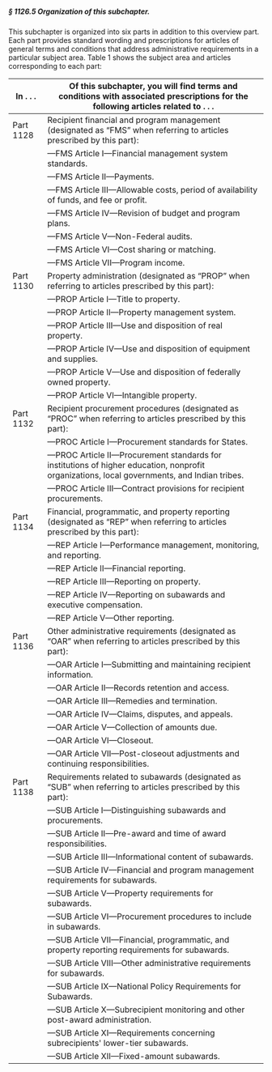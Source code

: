 ##### § 1126.5 Organization of this subchapter. #####

This subchapter is organized into six parts in addition to this overview part. Each part provides standard wording and prescriptions for articles of general terms and conditions that address administrative requirements in a particular subject area. Table 1 shows the subject area and articles corresponding to each part:

|In . . . |     Of this subchapter, you will find terms and conditions with associated prescriptions for the following articles related to . . .      |
|---------|-------------------------------------------------------------------------------------------------------------------------------------------|
|Part 1128|           Recipient financial and program management (designated as “FMS” when referring to articles prescribed by this part):            |
|         |                                           —FMS Article I—Financial management system standards.                                           |
|         |                                                         —FMS Article II—Payments.                                                         |
|         |                           —FMS Article III—Allowable costs, period of availability of funds, and fee or profit.                           |
|         |                                           —FMS Article IV—Revision of budget and program plans.                                           |
|         |                                                    —FMS Article V—Non-Federal audits.                                                     |
|         |                                                 —FMS Article VI—Cost sharing or matching.                                                 |
|         |                                                     —FMS Article VII—Program income.                                                      |
|Part 1130|                    Property administration (designated as “PROP” when referring to articles prescribed by this part):                     |
|         |                                                    —PROP Article I—Title to property.                                                     |
|         |                                               —PROP Article II—Property management system.                                                |
|         |                                          —PROP Article III—Use and disposition of real property.                                          |
|         |                                      —PROP Article IV—Use and disposition of equipment and supplies.                                      |
|         |                                     —PROP Article V—Use and disposition of federally owned property.                                      |
|         |                                                   —PROP Article VI—Intangible property.                                                   |
|Part 1132|                Recipient procurement procedures (designated as “PROC” when referring to articles prescribed by this part):                |
|         |                                             —PROC Article I—Procurement standards for States.                                             |
|         |—PROC Article II—Procurement standards for institutions of higher education, nonprofit organizations, local governments, and Indian tribes.|
|         |                                     —PROC Article III—Contract provisions for recipient procurements.                                     |
|Part 1134|         Financial, programmatic, and property reporting (designated as “REP” when referring to articles prescribed by this part):         |
|         |                                     —REP Article I—Performance management, monitoring, and reporting.                                     |
|         |                                                   —REP Article II—Financial reporting.                                                    |
|         |                                                  —REP Article III—Reporting on property.                                                  |
|         |                                    —REP Article IV—Reporting on subawards and executive compensation.                                     |
|         |                                                      —REP Article V—Other reporting.                                                      |
|Part 1136|                Other administrative requirements (designated as “OAR” when referring to articles prescribed by this part):                |
|         |                                     —OAR Article I—Submitting and maintaining recipient information.                                      |
|         |                                               —OAR Article II—Records retention and access.                                               |
|         |                                                —OAR Article III—Remedies and termination.                                                 |
|         |                                              —OAR Article IV—Claims, disputes, and appeals.                                               |
|         |                                                 —OAR Article V—Collection of amounts due.                                                 |
|         |                                                         —OAR Article VI—Closeout.                                                         |
|         |                                —OAR Article VII—Post-closeout adjustments and continuing responsibilities.                                |
|Part 1138|                Requirements related to subawards (designated as “SUB” when referring to articles prescribed by this part):                |
|         |                                         —SUB Article I—Distinguishing subawards and procurements.                                         |
|         |                                       —SUB Article II—Pre-award and time of award responsibilities.                                       |
|         |                                           —SUB Article III—Informational content of subawards.                                            |
|         |                               —SUB Article IV—Financial and program management requirements for subawards.                                |
|         |                                            —SUB Article V—Property requirements for subawards.                                            |
|         |                                      —SUB Article VI—Procurement procedures to include in subawards.                                      |
|         |                       —SUB Article VII—Financial, programmatic, and property reporting requirements for subawards.                        |
|         |                                    —SUB Article VIII—Other administrative requirements for subawards.                                     |
|         |                                        —SUB Article IX—National Policy Requirements for Subawards.                                        |
|         |                                —SUB Article X—Subrecipient monitoring and other post-award administration.                                |
|         |                               —SUB Article XI—Requirements concerning subrecipients' lower-tier subawards.                                |
|         |                                                 —SUB Article XII—Fixed-amount subawards.                                                  |